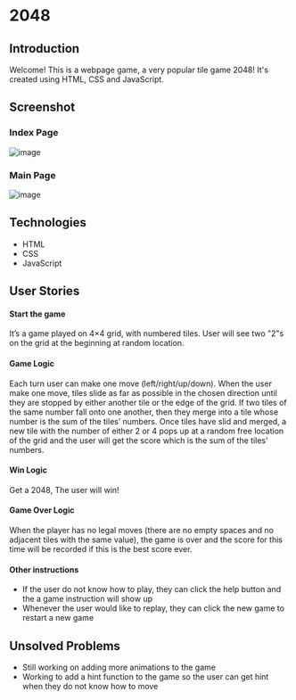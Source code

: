 # 2048
## Introduction
Welcome! This is a webpage game, a very popular tile game 2048! It's created using HTML, CSS and JavaScript.

## Screenshot
### Index Page
![image](https://user-images.githubusercontent.com/97146317/159106945-b1231904-fa4e-4246-8418-1d7c5c617b64.png)
### Main Page
![image](https://user-images.githubusercontent.com/97146317/159106995-3dabb515-6046-483c-abeb-b541b07bf3ba.png)

## Technologies
- HTML
- CSS
- JavaScript

## User Stories
#### Start the game
It’s a game played on 4×4 grid, with numbered tiles. User will see two "2"s on the grid at the beginning at random location.

#### Game Logic
Each turn user can make one move (left/right/up/down). When the user make one move, tiles slide as far as possible in the chosen direction until they are stopped by either another tile or the edge of the grid. If two tiles of the same number fall onto one another, then they merge into a tile whose number is the sum of the tiles’ numbers. Once tiles have slid and merged, a new tile with the number of either 2 or 4 pops up at a random free location of the grid and the user will get the score which is the sum of the tiles' numbers.

#### Win Logic
Get a 2048, The user will win!

#### Game Over Logic
When the player has no legal moves (there are no empty spaces and no adjacent tiles with the same value), the game is over and the score for this time will be recorded if this is the best score ever.

#### Other instructions
- If the user do not know how to play, they can click the help button and the a game instruction will show up
- Whenever the user would like to replay, they can click the new game to restart a new game

## Unsolved Problems
- Still working on adding more animations to the game
- Working to add a hint function to the game so the user can get hint when they do not know how to move
